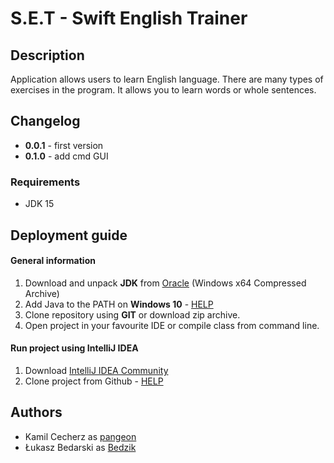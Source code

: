 # S.E.T - Swift English Trainer

## Description
Application allows users to learn English language. There are many types of exercises in the program.
It allows you to learn words or whole sentences.

## Changelog
* **0.0.1** - first version
* **0.1.0** - add cmd GUI

### Requirements
* JDK 15

## Deployment guide

#### General information

1) Download and unpack **JDK** from 
[Oracle](https://www.oracle.com/java/technologies/javase-jdk15-downloads.html)
(Windows x64 Compressed Archive)
2) Add Java to the PATH on **Windows 10** - [HELP](https://www.architectryan.com/2018/03/17/add-to-the-path-on-windows-10)
3) Clone repository using **GIT** or download zip archive.
4) Open project in your favourite IDE or compile class from command line.

#### Run project using IntelliJ IDEA
1) Download [IntelliJ IDEA Community](https://www.jetbrains.com/idea/)
2) Clone project from Github - [HELP](https://www.jetbrains.com/help/idea/manage-projects-hosted-on-github.html) 

## Authors
* Kamil Cecherz as [pangeon](https://github.com/pangeon)
* Łukasz Bedarski as [Bedzik](https://github.com/Bedzik)